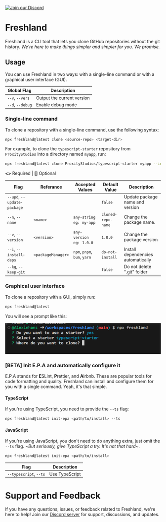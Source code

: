 [![Join our Discord](https://img.shields.io/discord/843939288349409331?label=Join%20Discord&logo=discord&logoColor=white)](https://discord.gg/wrhwwJQwas)

# Freshland

Freshland is a CLI tool that lets you clone GitHub repositories without the git history. _We're here to make things simpler and simpler for you. We promise._

## Usage

You can use Freshland in two ways: with a single-line command or with a graphical user interface (GUI).

| Global Flag      | Description                |
| ---------------- | -------------------------- |
| `--v`, `--vers`  | Output the current version |
| `--d`, `--debug` | Enable debug mode          |

### Single-line command

To clone a repository with a single-line command, use the following syntax:

```bash
npx freshland@latest clone <source-repo> <target-dir>
```

For example, to clone the `typescript-starter` repository from `ProxityStudios` into a directory named `myapp`, run:

```bash
npx freshland@latest clone ProxityStudios/typescript-starter myapp --install-deps npm --update-package
```

**<>** Required | **[]** Optional

| Flag                        | Referance          | Accepted Values              | Default Value      | Description                        |
| --------------------------- | ------------------ | ---------------------------- | ------------------ | ---------------------------------- |
| `--upd`, `--update-package` |                    |                              | `false`            | Update package name and version    |
| `--n`, `--name`             | `<name>`           | `any-string eg: my-app`      | `cloned-repo-name` | Change the package name.            |
| `--v`, `--version`          | `<version>`        | `any-version eg: 1.0.0`      | `1.0.0`            | Change the package version         |
| `--i`, `--install-deps`     | `<packageManager>` | `npm`, `pnpm`, `bun`, `yarn` | `do-not-install`   | Install dependencies automatically |
| `--kg`, `--keep-git`        |                    |                              | `false`            | Do not delete ".git" folder        |

### Graphical user interface

To clone a repository with a GUI, simply run:

```bash
npx freshland@latest
```

You will see a prompt like this:

![With GUI](./docs/assets/with-gui.PNG 'With GUI')

### [BETA] Init E.P.A and automatically configure it

E.P.A stands for **E**SLint, **P**rettier, and **A**irbnb. These are popular tools for code formatting and quality. Freshland can install and configure them for you with a single command. Yeah, it's that simple.

#### TypeScript

If you're using TypeScript, you need to provide the `--ts` flag:

```bash
npx freshland@latest init-epa <path/to/install> --ts
```

#### JavaScript

If you're using JavaScript, you don't need to do anything extra, just omit the `--ts` flag. ~_But seriously, give TypeScript a try. It's not that hard_~.

```bash
npx freshland@latest init-epa <path/to/install>
```

| Flag                   | Description    |
| ---------------------- | -------------- |
| `--typescript`, `--ts` | Use TypeScript |

# Support and Feedback

If you have any questions, issues, or feedback related to Freshland, we're here to help! Join our [Discord server](https://discord.gg/wrhwwJQwas) for support, discussions, and updates.
